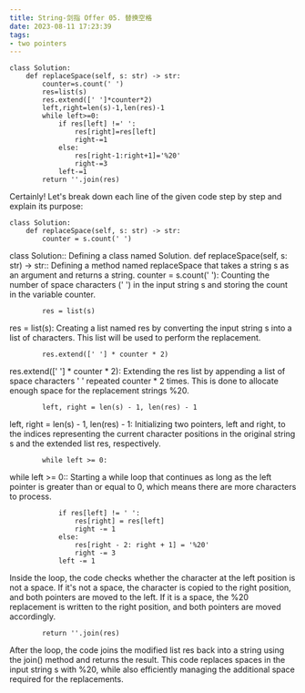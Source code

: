 ```yaml
---
title: String-剑指 Offer 05. 替换空格
date: 2023-08-11 17:23:39
tags:
- two pointers
---
```

```
class Solution:
    def replaceSpace(self, s: str) -> str:
        counter=s.count(' ')
        res=list(s)
        res.extend([' ']*counter*2)
        left,right=len(s)-1,len(res)-1
        while left>=0:
            if res[left] !=' ':
                res[right]=res[left]
                right-=1
            else:
                res[right-1:right+1]='%20'
                right-=3
            left-=1
        return ''.join(res)

```

Certainly! Let's break down each line of the given code step by step and explain its purpose:

```
class Solution:
    def replaceSpace(self, s: str) -> str:
        counter = s.count(' ')
```
class Solution:: Defining a class named Solution.
def replaceSpace(self, s: str) -> str:: Defining a method named replaceSpace that takes a string s as an argument and returns a string.
counter = s.count(' '): Counting the number of space characters (' ') in the input string s and storing the count in the variable counter.
```
        res = list(s)
```
res = list(s): Creating a list named res by converting the input string s into a list of characters. This list will be used to perform the replacement.
```
        res.extend([' '] * counter * 2)
```
res.extend([' '] * counter * 2): Extending the res list by appending a list of space characters ' ' repeated counter * 2 times. This is done to allocate enough space for the replacement strings %20.
```
        left, right = len(s) - 1, len(res) - 1
```
left, right = len(s) - 1, len(res) - 1: Initializing two pointers, left and right, to the indices representing the current character positions in the original string s and the extended list res, respectively.
```
        while left >= 0:
```
while left >= 0:: Starting a while loop that continues as long as the left pointer is greater than or equal to 0, which means there are more characters to process.
```
            if res[left] != ' ':
                res[right] = res[left]
                right -= 1
            else:
                res[right - 2: right + 1] = '%20'
                right -= 3
            left -= 1
```
Inside the loop, the code checks whether the character at the left position is not a space. If it's not a space, the character is copied to the right position, and both pointers are moved to the left. If it is a space, the %20 replacement is written to the right position, and both pointers are moved accordingly.
```
        return ''.join(res)
```
After the loop, the code joins the modified list res back into a string using the join() method and returns the result.
This code replaces spaces in the input string s with %20, while also efficiently managing the additional space required for the replacements.



